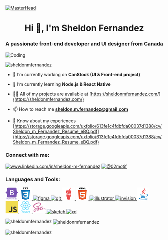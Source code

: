 [![MasterHead](https://email.uplers.com/blog/wp-content/uploads/2020/07/GIF-blog.gif)](https://rishavchanda.io)
<h1 align="center">Hi 👋, I'm Sheldon Fernandez</h1>
<h3 align="center">A passionate front-end developer and UI designer from Canada</h3>

<img align="center" alt="Coding" width="400" src="https://cdn.dribbble.com/users/1162077/screenshots/5403918/focus-animation.gif">

<p align="left"> <img src="https://komarev.com/ghpvc/?username=sheldonmfernandez&label=Profile%20views&color=0e75b6&style=flat" alt="sheldonmfernandez" /> </p>

- 🔭 I’m currently working on **CanStock (UI & Front-end project)**

- 🌱 I’m currently learning **Node.js & React Native**

- 👨‍💻 All of my projects are available at [https://sheldonmfernandez.com/](https://sheldonmfernandez.com/)

- 📫 How to reach me **sheldon.m.fernandez@gmail.com**

- 📄 Know about my experiences [https://storage.googleapis.com/uxfolio/613fe1c4fdbfda00037d1388/cv/Sheldon_m_Fernandez_Resume_eBQ.pdf](https://storage.googleapis.com/uxfolio/613fe1c4fdbfda00037d1388/cv/Sheldon_m_Fernandez_Resume_eBQ.pdf)

<h3 align="left">Connect with me:</h3>
<p align="left">
<a href="https://linkedin.com/in/www.linkedin.com/in/sheldon-m-fernandez" target="blank"><img align="center" src="https://raw.githubusercontent.com/rahuldkjain/github-profile-readme-generator/master/src/images/icons/Social/linked-in-alt.svg" alt="www.linkedin.com/in/sheldon-m-fernandez" height="30" width="40" /></a>
<a href="https://instagram.com/@02motif" target="blank"><img align="center" src="https://raw.githubusercontent.com/rahuldkjain/github-profile-readme-generator/master/src/images/icons/Social/instagram.svg" alt="@02motif" height="30" width="40" /></a>
</p>

<h3 align="left">Languages and Tools:</h3>
<p align="left"> <a href="https://getbootstrap.com" target="_blank" rel="noreferrer"> <img src="https://raw.githubusercontent.com/devicons/devicon/master/icons/bootstrap/bootstrap-plain-wordmark.svg" alt="bootstrap" width="40" height="40"/> </a> <a href="https://www.w3schools.com/css/" target="_blank" rel="noreferrer"> <img src="https://raw.githubusercontent.com/devicons/devicon/master/icons/css3/css3-original-wordmark.svg" alt="css3" width="40" height="40"/> </a> <a href="https://www.figma.com/" target="_blank" rel="noreferrer"> <img src="https://www.vectorlogo.zone/logos/figma/figma-icon.svg" alt="figma" width="40" height="40"/> </a> <a href="https://git-scm.com/" target="_blank" rel="noreferrer"> <img src="https://www.vectorlogo.zone/logos/git-scm/git-scm-icon.svg" alt="git" width="40" height="40"/> </a> <a href="https://gulpjs.com" target="_blank" rel="noreferrer"> <img src="https://raw.githubusercontent.com/devicons/devicon/master/icons/gulp/gulp-plain.svg" alt="gulp" width="40" height="40"/> </a> <a href="https://www.w3.org/html/" target="_blank" rel="noreferrer"> <img src="https://raw.githubusercontent.com/devicons/devicon/master/icons/html5/html5-original-wordmark.svg" alt="html5" width="40" height="40"/> </a> <a href="https://www.adobe.com/in/products/illustrator.html" target="_blank" rel="noreferrer"> <img src="https://www.vectorlogo.zone/logos/adobe_illustrator/adobe_illustrator-icon.svg" alt="illustrator" width="40" height="40"/> </a> <a href="https://www.invisionapp.com/" target="_blank" rel="noreferrer"> <img src="https://www.vectorlogo.zone/logos/invisionapp/invisionapp-icon.svg" alt="invision" width="40" height="40"/> </a> <a href="https://www.java.com" target="_blank" rel="noreferrer"> <img src="https://raw.githubusercontent.com/devicons/devicon/master/icons/java/java-original.svg" alt="java" width="40" height="40"/> </a> <a href="https://developer.mozilla.org/en-US/docs/Web/JavaScript" target="_blank" rel="noreferrer"> <img src="https://raw.githubusercontent.com/devicons/devicon/master/icons/javascript/javascript-original.svg" alt="javascript" width="40" height="40"/> </a> <a href="https://reactjs.org/" target="_blank" rel="noreferrer"> <img src="https://raw.githubusercontent.com/devicons/devicon/master/icons/react/react-original-wordmark.svg" alt="react" width="40" height="40"/> </a> <a href="https://sass-lang.com" target="_blank" rel="noreferrer"> <img src="https://raw.githubusercontent.com/devicons/devicon/master/icons/sass/sass-original.svg" alt="sass" width="40" height="40"/> </a> <a href="https://www.sketch.com/" target="_blank" rel="noreferrer"> <img src="https://www.vectorlogo.zone/logos/sketchapp/sketchapp-icon.svg" alt="sketch" width="40" height="40"/> </a> <a href="https://www.adobe.com/products/xd.html" target="_blank" rel="noreferrer"> <img src="https://cdn.worldvectorlogo.com/logos/adobe-xd.svg" alt="xd" width="40" height="40"/> </a> </p>

<p><img align="left" src="https://github-readme-stats.vercel.app/api/top-langs?username=sheldonmfernandez&show_icons=true&locale=en&layout=compact" alt="sheldonmfernandez" /></p>

<p>&nbsp;<img align="center" src="https://github-readme-stats.vercel.app/api?username=sheldonmfernandez&show_icons=true&locale=en" alt="sheldonmfernandez" /></p>

<p><img align="center" src="https://github-readme-streak-stats.herokuapp.com/?user=sheldonmfernandez&" alt="sheldonmfernandez" /></p>
